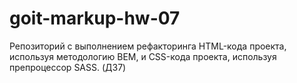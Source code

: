 # goit-markup-hw-07
Репозиторий с выполнением рефакторинга HTML-кода проекта, используя методологию BEM, и CSS-кода проекта, используя препроцессор SASS. (ДЗ7)
